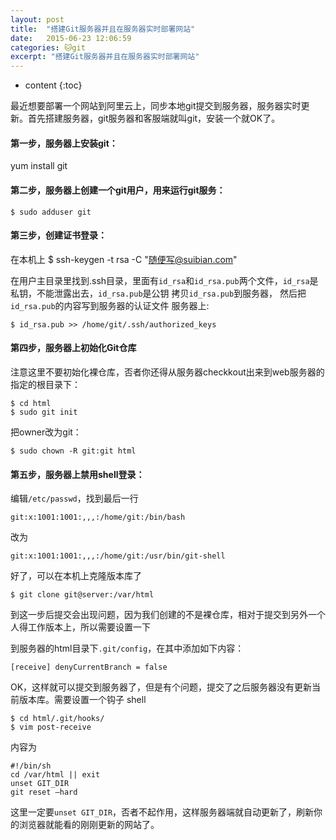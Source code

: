 ```yaml
---
layout: post
title:  "搭建Git服务器并且在服务器实时部署网站"
date:   2015-06-23 12:06:59
categories: 🐱git
excerpt: "搭建Git服务器并且在服务器实时部署网站"
---
```


* content
{:toc}

最近想要部署一个网站到阿里云上，同步本地git提交到服务器，服务器实时更新。首先搭建服务器，git服务器和客服端就叫git，安装一个就OK了。

#### 第一步，服务器上安装git：
yum install git

#### 第二步，服务器上创建一个git用户，用来运行git服务：
    $ sudo adduser git

#### 第三步，创建证书登录：

在本机上
    $ ssh-keygen -t rsa -C "随便写@suibian.com"

在用户主目录里找到.ssh目录，里面有`id_rsa`和`id_rsa.pub`两个文件，`id_rsa`是私钥，不能泄露出去，`id_rsa.pub`是公钥
拷贝`id_rsa.pub`到服务器， 然后把`id_rsa.pub`的内容写到服务器的认证文件
服务器上:
    
    $ id_rsa.pub >> /home/git/.ssh/authorized_keys

#### 第四步，服务器上初始化Git仓库

注意这里不要初始化裸仓库，否者你还得从服务器checkkout出来到web服务器的指定的根目录下：
    
    $ cd html 
    $ sudo git init

把owner改为git：

    $ sudo chown -R git:git html

#### 第五步，服务器上禁用shell登录：
编辑`/etc/passwd`，找到最后一行
    
    git:x:1001:1001:,,,:/home/git:/bin/bash

改为

    git:x:1001:1001:,,,:/home/git:/usr/bin/git-shell

好了，可以在本机上克隆版本库了

    $ git clone git@server:/var/html

到这一步后提交会出现问题，因为我们创建的不是裸仓库，相对于提交到另外一个人得工作版本上，所以需要设置一下

到服务器的html目录下`.git/config`，在其中添加如下内容：
    
    [receive] denyCurrentBranch = false

OK，这样就可以提交到服务器了，但是有个问题，提交了之后服务器没有更新当前版本库。需要设置一个钩子
shell

    $ cd html/.git/hooks/ 
    $ vim post-receive

内容为

    #!/bin/sh 
    cd /var/html || exit
    unset GIT_DIR 
    git reset —hard

这里一定要`unset GIT_DIR`，否者不起作用，这样服务器端就自动更新了，刷新你的浏览器就能看的刚刚更新的网站了。



